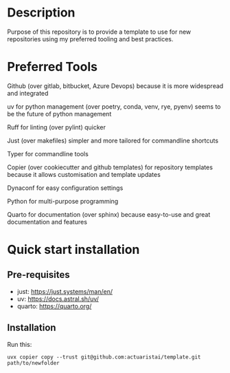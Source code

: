 # Description
Purpose of this repository is to provide a template to use for new repositories using my preferred tooling and best practices.



# Preferred Tools
Github (over gitlab, bitbucket, Azure Devops) because it is more widespread and integrated

uv for python management (over poetry, conda, venv, rye, pyenv) seems to be the future of python management

Ruff for linting (over pylint) quicker

Just (over makefiles) simpler and more tailored for commandline shortcuts

Typer for commandline tools

Copier (over cookiecutter and github templates) for repository templates because it allows customisation and template updates

Dynaconf for easy configuration settings

Python for multi-purpose programming

Quarto for documentation (over sphinx) because easy-to-use and great documentation and features

# Quick start installation
## Pre-requisites

- just: https://just.systems/man/en/
- uv: https://docs.astral.sh/uv/
- quarto: https://quarto.org/

## Installation
Run this:

`uvx copier copy --trust git@github.com:actuaristai/template.git path/to/newfolder`
